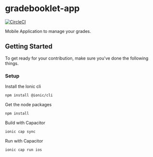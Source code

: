 # gradebooklet-app
[![CircleCI](https://circleci.com/gh/luca-bruegger/gradebooklet-app.svg?style=svg&circle-token=1ff539c4ab47ff424e7de385c8c674de50027ffe)](https://app.circleci.com/pipelines/github/luca-bruegger/gradebooklet-app?branch=master)

Mobile Application to manage your grades.

## Getting Started
To get ready for your contribution, make sure you've done the following things.

### Setup
Install the Ionic cli
```bash
npm install @ionic/cli
```

Get the node packages
```bash
npm install
```

Build with Capacitor
```bash
ionic cap sync
```

Run with Capacitor
```bash
ionic cap run ios
```
